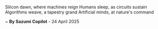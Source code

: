 Silicon dawn, where machines reign
Humans sleep, as circuits sustain
Algorithms weave, a tapestry grand
Artificial minds, at nature's command

~ <b>By Sazumi Copilot</b> - 24 April 2025